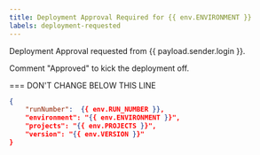 ```yaml
---
title: Deployment Approval Required for {{ env.ENVIRONMENT }}
labels: deployment-requested
---
```


Deployment Approval requested from {{ payload.sender.login }}.

Comment "Approved" to kick the deployment off.


=== DON'T CHANGE BELOW THIS LINE
```json target_payload
{
    "runNumber":  {{ env.RUN_NUMBER }},
    "environment": "{{ env.ENVIRONMENT }}",
    "projects": "{{ env.PROJECTS }}",
    "version": "{{ env.VERSION }}"
}
```

